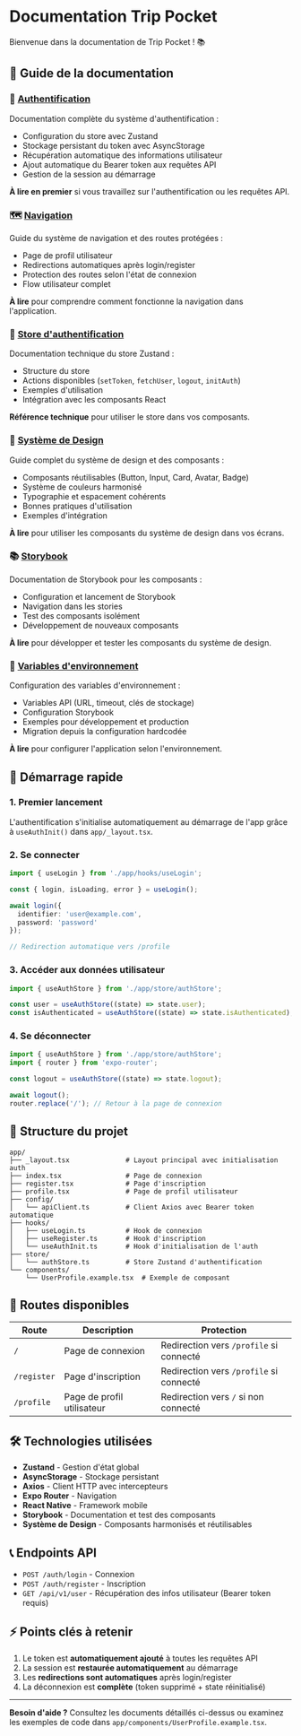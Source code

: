 # Documentation Trip Pocket

Bienvenue dans la documentation de Trip Pocket ! 📚

## 📖 Guide de la documentation

### 🔐 [Authentification](./AUTHENTICATION_SETUP.md)
Documentation complète du système d'authentification :
- Configuration du store avec Zustand
- Stockage persistant du token avec AsyncStorage
- Récupération automatique des informations utilisateur
- Ajout automatique du Bearer token aux requêtes API
- Gestion de la session au démarrage

**À lire en premier** si vous travaillez sur l'authentification ou les requêtes API.

### 🗺️ [Navigation](./NAVIGATION_UPDATE.md)
Guide du système de navigation et des routes protégées :
- Page de profil utilisateur
- Redirections automatiques après login/register
- Protection des routes selon l'état de connexion
- Flow utilisateur complet

**À lire** pour comprendre comment fonctionne la navigation dans l'application.

### 🏪 [Store d'authentification](./STORE.md)
Documentation technique du store Zustand :
- Structure du store
- Actions disponibles (`setToken`, `fetchUser`, `logout`, `initAuth`)
- Exemples d'utilisation
- Intégration avec les composants React

**Référence technique** pour utiliser le store dans vos composants.

### 🎨 [Système de Design](./DESIGN_SYSTEM_GUIDE.md)
Guide complet du système de design et des composants :
- Composants réutilisables (Button, Input, Card, Avatar, Badge)
- Système de couleurs harmonisé
- Typographie et espacement cohérents
- Bonnes pratiques d'utilisation
- Exemples d'intégration

**À lire** pour utiliser les composants du système de design dans vos écrans.

### 📚 [Storybook](./STORYBOOK.md)
Documentation de Storybook pour les composants :
- Configuration et lancement de Storybook
- Navigation dans les stories
- Test des composants isolément
- Développement de nouveaux composants

**À lire** pour développer et tester les composants du système de design.

### 🔧 [Variables d'environnement](./ENVIRONMENT_VARIABLES.md)
Configuration des variables d'environnement :
- Variables API (URL, timeout, clés de stockage)
- Configuration Storybook
- Exemples pour développement et production
- Migration depuis la configuration hardcodée

**À lire** pour configurer l'application selon l'environnement.

## 🚀 Démarrage rapide

### 1. Premier lancement

L'authentification s'initialise automatiquement au démarrage de l'app grâce à `useAuthInit()` dans `app/_layout.tsx`.

### 2. Se connecter

```typescript
import { useLogin } from './app/hooks/useLogin';

const { login, isLoading, error } = useLogin();

await login({ 
  identifier: 'user@example.com', 
  password: 'password' 
});

// Redirection automatique vers /profile
```

### 3. Accéder aux données utilisateur

```typescript
import { useAuthStore } from './app/store/authStore';

const user = useAuthStore((state) => state.user);
const isAuthenticated = useAuthStore((state) => state.isAuthenticated);
```

### 4. Se déconnecter

```typescript
import { useAuthStore } from './app/store/authStore';
import { router } from 'expo-router';

const logout = useAuthStore((state) => state.logout);

await logout();
router.replace('/'); // Retour à la page de connexion
```

## 📁 Structure du projet

```
app/
├── _layout.tsx              # Layout principal avec initialisation auth
├── index.tsx                # Page de connexion
├── register.tsx             # Page d'inscription
├── profile.tsx              # Page de profil utilisateur
├── config/
│   └── apiClient.ts         # Client Axios avec Bearer token automatique
├── hooks/
│   ├── useLogin.ts          # Hook de connexion
│   ├── useRegister.ts       # Hook d'inscription
│   └── useAuthInit.ts       # Hook d'initialisation de l'auth
├── store/
│   └── authStore.ts         # Store Zustand d'authentification
└── components/
    └── UserProfile.example.tsx  # Exemple de composant
```

## 🔗 Routes disponibles

| Route | Description | Protection |
|-------|-------------|-----------|
| `/` | Page de connexion | Redirection vers `/profile` si connecté |
| `/register` | Page d'inscription | Redirection vers `/profile` si connecté |
| `/profile` | Page de profil utilisateur | Redirection vers `/` si non connecté |

## 🛠️ Technologies utilisées

- **Zustand** - Gestion d'état global
- **AsyncStorage** - Stockage persistant
- **Axios** - Client HTTP avec intercepteurs
- **Expo Router** - Navigation
- **React Native** - Framework mobile
- **Storybook** - Documentation et test des composants
- **Système de Design** - Composants harmonisés et réutilisables

## 📞 Endpoints API

- `POST /auth/login` - Connexion
- `POST /auth/register` - Inscription
- `GET /api/v1/user` - Récupération des infos utilisateur (Bearer token requis)

## ⚡ Points clés à retenir

1. Le token est **automatiquement ajouté** à toutes les requêtes API
2. La session est **restaurée automatiquement** au démarrage
3. Les **redirections sont automatiques** après login/register
4. La déconnexion est **complète** (token supprimé + state réinitialisé)

---

**Besoin d'aide ?** Consultez les documents détaillés ci-dessus ou examinez les exemples de code dans `app/components/UserProfile.example.tsx`.

